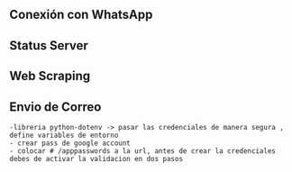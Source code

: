 ## Conexión con WhatsApp
## Status Server
## Web Scraping
## Envio de Correo
    -libreria python-dotenv -> pasar las credenciales de manera segura , define variables de entorno
    - crear pass de google account 
    - colocar # /apppasswords a la url, antes de crear la credenciales debes de activar la validacion en dos pasos